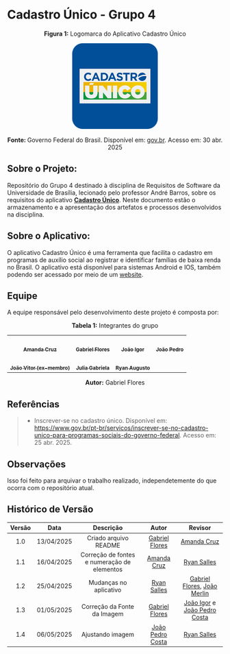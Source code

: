 # Cadastro Único - Grupo 4

<p align="center"><strong>Figura 1:</strong> Logomarca do Aplicativo Cadastro Único</p>

<div align="center"><img src= "docs/assets/LogoCadUn.png" width="200px;" alt=""/></div>

<p align="center"><strong>Fonte: </strong> Governo Federal do Brasil. Disponível em: <a href="https://www.gov.br/pt-br/apps/cad">gov.br</a>. Acesso em: 30 abr. 2025</p>

## Sobre o Projeto:

Repositório do Grupo 4 destinado à disciplina de Requisitos de Software da Universidade de Brasília, lecionado pelo professor André Barros, sobre os requisitos do aplicativo [**Cadastro Único**](https://www.gov.br/mds/pt-br/cadunico/app-cadunico). Neste documento estão o armazenamento e a apresentação dos artefatos e processos desenvolvidos na disciplina.

## Sobre o Aplicativo:
O aplicativo Cadastro Único é uma ferramenta que facilita o cadastro em programas de auxílio social ao registrar e identificar famílias de baixa renda no Brasil. O aplicativo está disponível para sistemas Android e IOS, também podendo ser acessado por meio de um [website](https://cadunico.dataprev.gov.br/#/home).


## Equipe
A equipe responsável pelo desenvolvimento deste projeto é composta por:

<p align="center"><strong>Tabela 1:</strong> Integrantes do grupo</p>

<table>
    <tr>
    <td align="center"><a href="https://github.com/mandicrz"><img src="https://avatars.githubusercontent.com/u/128251768?v=4" width="200px;" alt=""/><br/><sub><b>Amanda Cruz</b></sub></a><br/>
    <td align="center"><a href="https://github.com/Gabrielfcoelho"><img src="https://avatars.githubusercontent.com/u/127219960?v=4" width="200px;" alt=""/><br /><sub><b>Gabriel Flores</b></sub></a><br />
    <td align="center"><a href="https://github.com/JoaoPC10"><img src="https://avatars.githubusercontent.com/u/104221138?v=4" width="200px;" alt=""/><br /><sub><b>João Igor</b></sub></a><br />
    <td align="center"><a href="https://github.com/johnaopedro"><img src="https://avatars.githubusercontent.com/u/87997969?v=4" width="200px;" alt=""/><br /><sub><b>João Pedro</b></sub></a><br />
    </tr>
    <tr>
    <td align="center"><a href="https://github.com/jvopBR"><img src="https://avatars.githubusercontent.com/u/95287980?v=4" width="200px;" alt=""/><br /><sub><b>João Vitor (ex-membro)</b></sub></a><br />
    <td align="center"><a href="https://github.com/JuliaGabP"><img src="https://avatars.githubusercontent.com/u/149431356?v=4" width="200px;" alt=""/><br /><sub><b>Julia Gabriela</b></sub></a><br />
    <td align="center"><a href="https://github.com/RA-Salles"><img src="https://avatars.githubusercontent.com/u/107194597?v=4" width="200px;" alt=""/><br /><sub><b>Ryan Augusto</b></sub></a><br />
    </tr>
</table>

<p align="center"><strong>Autor:</strong>  Gabriel Flores</p>

## Referências
> - Inscrever-se no cadastro único. Disponível em: <https://www.gov.br/pt-br/servicos/inscrever-se-no-cadastro-unico-para-programas-sociais-do-governo-federal>. Acesso em: 25 abr. 2025.

## Observações

Isso foi feito para arquivar o trabalho realizado, independetemente do que ocorra com o repositório atual.

## Histórico de Versão

| Versão | Data | Descrição  | Autor        | Revisor |
| :-----: | :----: | :----------: | :------------: | :--------: |
| 1.0 | 13/04/2025 | Criado arquivo README                       | [Gabriel Flores](https://github.com/Gabrielfcoelho) | [Amanda Cruz](https://github.com/mandicrz)          |
| 1.1 | 16/04/2025 | Correção de fontes e numeração de elementos | [Amanda Cruz](https://github.com/mandicrz)          | [Ryan Salles](https://github.com/RA-Salles)         |
| 1.2 | 25/04/2025 | Mudanças no aplicativo                      | [Ryan Salles](https://github.com/RA-Salles)         | [Gabriel Flores](https://github.com/Gabrielfcoelho), [João Merlin](https://github.com/jvopBR)|
| 1.3 | 01/05/2025 | Correção da Fonte da Imagem | [Gabriel Flores](https://github.com/Gabrielfcoelho) |  [João Igor](https://github.com/JoaoPC10) e [João Pedro Costa](https://github.com/johnaopedro) |
| 1.4 | 06/05/2025 | Ajustando imagem | [João Pedro Costa](https://github.com/johnaopedro) | [Ryan Salles](https://github.com/RA-Salles)         |
